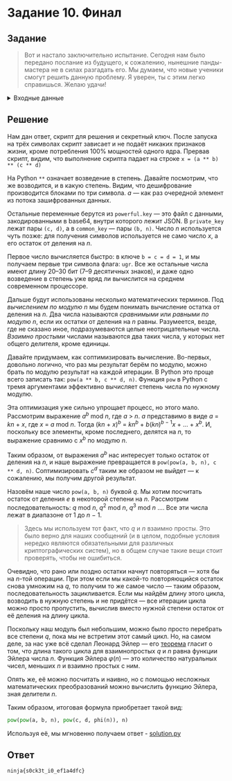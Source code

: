 # Задание 10. Финал

## Задание

> Вот и настало заключительно испытание. Сегодня нам было передано послание из будущего, к сожалению, нынешние панды-мастера не в силах разгадать его. Мы думаем, что новые ученики смогут решить данную проблему. Я уверен, ты с этим легко справишься. Желаю удачи!

<details>
    <summary>Входные данные</summary>
    Answer: 7235950 8653973 22582420 46400007 30942811 18377826 9090748 1809330 24157907 26947293 26463809 19620468 27720117 24249324 18761476\n\nprivate Key: https://gist.github.com/Dragonprod/a3b2c7bfc75d442048b9c1e148751271\n\nsolver.py: https://gist.github.com/Dragonprod/4f0b5bac11d52efeb706b8465f41aa96

</details>

## Решение

Нам дан ответ, скрипт для решения и секретный ключ. После запуска на трёх символах скрипт зависает и не подаёт никаких признаков жизни, кроме потребления 100% мощностей одного ядра. Прервав скрипт, видим, что выполнение скрипта падает на строке
`x = (a ** b) ** (c ** d)`

На Python `**` означает возведение в степень. Давайте посмотрим, что же возводится, и в какую степень. Видим, что дешифрование производится блоками по три символа. _a_ — как раз очередной элемент из потока зашифрованных данных.

Остальные переменные берутся из `powerful.key` — это файл с данными, закодированными в base64, внутри которого лежит JSON. В `private_key` лежат пары `(c, d)`, а в `common_key` — пары `(b, n)`. Число _n_ используется чуть позже: для получения символов используется не само число _x_, а его остаток от деления на _n_.

Первое число вычисляется быстро: в ключе `b = c = d = 1`, и мы получаем первые три символа флага: `ugr`. Все же остальные числа имеют длину 20–30 бит (7–9 десятичных знаков), и даже одно возведение в степень уже вряд ли вычислится на среднем современном процессоре.

Дальше будут использованы несколько математических терминов. Под _вычислением по модулю n_ мы будем понимать вычисление остатка от деления на _n_. Два числа называются _сравнимыми_ или _равными по модулю n_, если их остатки от деления на _n_ равны. Разумеется, везде, где не сказано иное, подразумеваются целые неотрицательные числа. _Взаимно простыми_ числами называются два таких числа, у которых нет общего делителя, кроме единицы.

Давайте придумаем, как соптимизировать вычисление. Во-первых, довольно логично, что раз мы результат берём по модулю, можно брать по модулю результат на каждой итерации. В Python это проще всего записать так: `pow(a ** b, c ** d, n)`. Функция `pow` в Python с тремя аргументами эффективно вычисляет степень числа по нужному модулю.

Эта оптимизация уже сильно упрощает процесс, но этого мало. Рассмотрим выражение _a_<sup>_b_</sup> mod _n_, где _a_ > _n_. _a_ представимо в виде _a_ = _kn_ + _x_, где _x_ = _a_ mod _n_. Тогда (_kn_ + _x_)<sup>_b_</sup> = _kn_<sup>_b_</sup> + _b_(_kn_)<sup>_b_ − 1</sup>_x_ + … + _x_<sup>_b_</sup>. И, поскольку все элементы, кроме последнего, делятся на _n_, то выражение сравнимо с _x_<sup>_b_</sup> по модулю _n_.

Таким образом, от выражения _a_<sup>_b_</sup> нас интересует только остаток от деления на _n_, и наше выражение превращается в `pow(pow(a, b, n), c ** d, n)`. Соптимизировать _c_<sup>_d_</sup> таким же образом не выйдет — к сожалению, мы получим другой результат.

Назовём наше число `pow(a, b, n)` буквой _q_. Мы хотим посчитать остаток от деления _e_ в некоторой степени на _n_. Рассмотрим последовательность: _q_ mod _n_, _q_<sup>2</sup> mod _n_, _q_<sup>3</sup> mod _n_ …. Все эти числа лежат в диапазоне от 1 до _n_ − 1.

> Здесь мы используем тот факт, что _q_ и _n_ взаимно просты. Это было верно для наших сообщений (и в целом, подобные условия нередко являются обязательными для различных криптографических систем), но в общем случае такие вещи стоит проверять, чтобы не ошибиться.

Очевидно, что рано или поздно остатки начнут повторяться — хотя бы на _n_-той операции. При этом если мы какой-то повторяющийся остаток снова умножим на _q_, то получим то же самое число — таким образом, последовательность зацикливается. Если мы найдём длину этого цикла, возводить в нужную степень и не придётся — все итерации цикла можно просто пропустить, вычислив вместо нужной степени остаток от её деления на длину цикла.

Поскольку наш модуль был небольшим, можно было просто перебрать все степени _q_, пока мы не встретим этот самый цикл. Но, на самом деле, за нас уже всё сделал Леонард Эйлер — его [теорема](<https://ru.wikipedia.org/wiki/%D0%A2%D0%B5%D0%BE%D1%80%D0%B5%D0%BC%D0%B0_%D0%AD%D0%B9%D0%BB%D0%B5%D1%80%D0%B0_(%D1%82%D0%B5%D0%BE%D1%80%D0%B8%D1%8F_%D1%87%D0%B8%D1%81%D0%B5%D0%BB)>) гласит о том, что длина такого цикла для взаимнопростых _q_ и _n_ равна функции Эйлера числа _n_. Функция Эйлера _φ_(_n_) — это количество натуральных чисел, меньших _n_ и взаимно простых с ним.

Опять же, её можно посчитать и наивно, но с помощью несложных математических преобразований можно вычислить функцию Эйлера, зная делители _n_.

Таким образом, итоговая формула приобретает такой вид:

```python
pow(pow(a, b, n), pow(c, d, phi(n)), n)
```

Используя её, мы мгновенно получаем ответ - [solution.py](solution.py)

## Ответ

`ninja{s0ck3t_i0_ef1a4dfc}`
